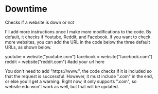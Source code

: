 # Downtime
Checks if a website is down or not


I'll add more instructions once I make more modifications to the code. By default, it checks if Youtube, Reddit, and Facebook. If you want to check more websites, you can add the URL in the code below the three default URLs, as shown below.


youtube = website("youtube.com")
facebook = website("facebook.com")
reddit = website("reddit.com")
#add your url here

You don't need to add "https://www.", the code checks if it is included so that the request is successful. However, it must include ".com" in the end, or else you'll get a warning. Right now, it only supports ".com", so website.edu won't work as well, but that will be updated.
